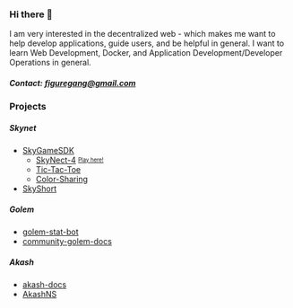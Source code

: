 ### Hi there 👋

I am very interested in the decentralized web - which makes me want to help develop applications, guide users, and be helpful in general. I want to learn Web Development, Docker, and Application Development/Developer Operations in general.

##### Contact: figuregang@gmail.com

### Projects
##### Skynet
 - [SkyGameSDK](https://github.com/figurestudios/SkyGameSDK)
   - [SkyNect-4](https://github.com/figurestudios/SkyNect-4) <sup><sub>[Play here!](https://skynect4.hns.siasky.net)</sub></sup>
   - [Tic-Tac-Toe](https://github.com/figurestudios/Tic-Tac-Toe)
   - [Color-Sharing](https://github.com/figurestudios/Color-Sharing)
 - [SkyShort](https://github.com/figurestudios/SkyShort)
##### Golem
 - [golem-stat-bot](https://github.com/figurestudios/golem-stat-bot)
 - [community-golem-docs](https://github.com/figurestudios/community-golem-docs)
##### Akash
 - [akash-docs](https://github.com/figurestudios/akash-docs)
 - [AkashNS](https://github.com/figurestudios/AkashNS)
